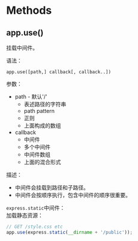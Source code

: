 # Methods
## app.use()
挂载中间件。  

语法：  
```
app.use([path,] callback[, callback..])
```

参数：  
* path - 默认'/'
  * 表述路径的字符串
  * path pattern
  * 正则
  * 上面构成的数组
* callback
  * 中间件
  * 多个中间件
  * 中间件数组
  * 上面的混合形式
  
描述：  
* 中间件会挂载到路径和子路径。  
* 中间件会按顺序执行，包含中间件的顺序很重要。


`express.static`中间件：  
加载静态资源：  
```js
// GET /style.css etc
app.use(express.static(__dirname + '/public'));
```
